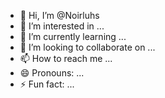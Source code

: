 - 👋 Hi, I’m @Noirluhs
- 👀 I’m interested in ...
- 🌱 I’m currently learning ...
- 💞️ I’m looking to collaborate on ...
- 📫 How to reach me ...
- 😄 Pronouns: ...
- ⚡ Fun fact: ...

<!---
Noirluhs/Noirluhs is a ✨ special ✨ repository because its `README.md` (this file) appears on your GitHub profile.
You can click the Preview link to take a look at your changes.
--->
